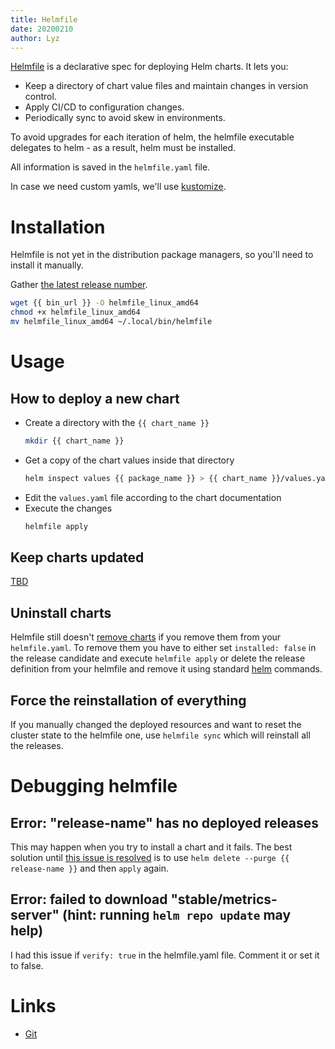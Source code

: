 ```yaml
---
title: Helmfile
date: 20200210
author: Lyz
---
```


[Helmfile](https://github.com/roboll/helmfile) is a declarative spec for
deploying Helm charts. It lets you:

* Keep a directory of chart value files and maintain changes in version control.
* Apply CI/CD to configuration changes.
* Periodically sync to avoid skew in environments.

To avoid upgrades for each iteration of helm, the helmfile executable delegates
to helm - as a result, helm must be installed.

All information is saved in the `helmfile.yaml` file.

In case we need custom yamls, we'll use
[kustomize](https://github.com/kubernetes-sigs/kustomize).

# Installation

Helmfile is not yet in the distribution package managers, so you'll need to
install it manually.

Gather [the latest release number](https://github.com/roboll/helmfile/releases).

```bash
wget {{ bin_url }} -O helmfile_linux_amd64
chmod +x helmfile_linux_amd64
mv helmfile_linux_amd64 ~/.local/bin/helmfile
```

# Usage

## How to deploy a new chart

* Create a directory with the `{{ chart_name }}`
  ```bash
  mkdir {{ chart_name }}
  ```
* Get a copy of the chart values inside that directory
  ```bash
  helm inspect values {{ package_name }} > {{ chart_name }}/values.yaml
  ```
* Edit the `values.yaml` file according to the chart documentation
* Execute the changes
  ```bash
  helmfile apply
  ```

## Keep charts updated

[TBD](https://github.com/roboll/helmfile/issues/1107)

## Uninstall charts

Helmfile still doesn't [remove charts](https://github.com/roboll/helmfile/issues/194)
if you remove them from your `helmfile.yaml`. To remove them you have to either
set `installed: false` in the release candidate and execute `helmfile apply` or
delete the release definition from your helmfile and remove it using standard
[helm](helm.md) commands.

## Force the reinstallation of everything

If you manually changed the deployed resources and want to reset the cluster
state to the helmfile one, use `helmfile sync` which will reinstall all the
releases.

# Debugging helmfile

## Error: "release-name" has no deployed releases

This may happen when you try to install a chart and it fails. The best solution
until [this issue is resolved](https://github.com/roboll/helmfile/issues/471) is
to use `helm delete --purge {{ release-name }}` and then `apply` again.

## Error: failed to download "stable/metrics-server" (hint: running `helm repo update` may help)

I had this issue if `verify: true` in the helmfile.yaml file. Comment it or set
it to false.

# Links

* [Git](https://github.com/roboll/helmfile)
